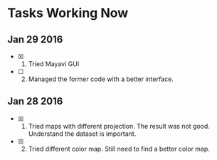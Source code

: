 # Tasks Working Now

## Jan 29 2016
- [x] 1. Tried Mayavi GUI
- [ ] 2. Managed the former code with a better interface.

## Jan 28 2016
- [x] 1. Tried maps with different projection. The result was not good. Understand the dataset is important.
- [x] 2. Tried different color map. Still need to find a better color map.

